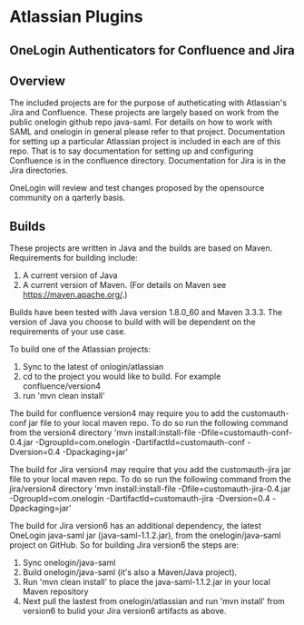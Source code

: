 # Atlassian Plugins
## OneLogin Authenticators for Confluence and Jira

Overview
-----
The included projects are for the purpose of autheticating with Atlassian's Jira and Confluence. These projects are largely based on work from the public onelogin github repo java-saml. For details on how to work with SAML and onelogin in general please refer to that project. 
Documentation for setting up a particular Atlassian project is included in each are of this repo. 
That is to say documentation for setting up and configuring Confluence is in the confluence directory. 
Documentation for Jira is in the Jira directories.

OneLogin will review and test changes proposed by the opensource community on a qarterly basis. 


Builds
-----
These projects are written in Java and the builds are based on Maven. Requirements for building include:

1. A current version of Java
2. A current version of Maven. (For details on Maven see https://maven.apache.org/.)

Builds have been tested with Java version 1.8.0_60 and Maven 3.3.3. The version of Java you choose to build with will be dependent on the requirements of your use case.

To build one of the Atlassian projects:

1. Sync to the latest of onlogin/atlassian
2. cd to the project you would like to build. For example confluence/version4
3. run 'mvn clean install'

The build for confluence version4 may require you to add the customauth-conf jar file to your local maven repo. To do so run the following command from the version4 directory 'mvn install:install-file -Dfile=customauth-conf-0.4.jar -DgroupId=com.onelogin -DartifactId=customauth-conf -Dversion=0.4 -Dpackaging=jar'

The build for Jira version4 may require that you add the customauth-jira jar file to your local maven repo. To do so run the following command from the jira/version4 directory 'mvn install:install-file -Dfile=customauth-jira-0.4.jar -DgroupId=com.onelogin -DartifactId=customauth-jira -Dversion=0.4 -Dpackaging=jar'

The build for Jira version6 has an additional dependency, the latest OneLogin java-saml jar (java-saml-1.1.2.jar), from the onelogin/java-saml project on GitHub. So for building Jira version6 the steps are: 

1. Sync onelogin/java-saml
2. Build onelogin/java-saml (it's also a Maven/Java project). 
3. Run 'mvn clean install' to place the java-saml-1.1.2.jar in your local Maven repository
4. Next pull the lastest from onelogin/atlassian and run 'mvn install' from version6 to bulid your Jira version6 artifacts as above.

